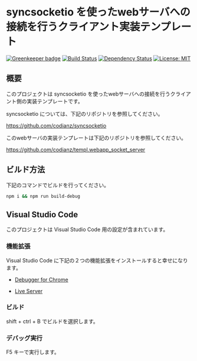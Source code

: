 # syncsocketio を使ったwebサーバへの接続を行うクライアント実装テンプレート

[![Greenkeeper badge](https://badges.greenkeeper.io/greenkeeperio/badges.svg)](https://greenkeeper.io/)
[![Build Status](https://travis-ci.org/codianz/templ.webapp_client.png?branch=master)](https://travis-ci.org/codianz/templ.webapp_client)
[![Dependency Status](https://img.shields.io/david/codianz/templ.webapp_client.svg?style=flat-square)](https://david-dm.org/codianz/templ.webapp_client)
[![License: MIT](https://img.shields.io/badge/License-MIT-yellow.svg)](https://opensource.org/licenses/MIT)


## 概要

このプロジェクトは syncsocketio を使ったwebサーバへの接続を行うクライアント側の実装テンプレートです。

syncsocketio については、下記のリポジトリを参照してください。

https://github.com/codianz/syncsocketio

このwebサーバの実装テンプレートは下記のリポジトリを参照してください。

https://github.com/codianz/templ.webapp_socket_server


## ビルド方法

下記のコマンドでビルドを行ってください。

```sh
npm i && npm run build-debug
```

## Visual Studio Code

このプロジェクトは Visual Studio Code 用の設定が含まれています。

### 機能拡張

Visual Studio Code に下記の２つの機能拡張をインストールすると幸せになります。

* [Debugger for Chrome](https://marketplace.visualstudio.com/items?itemName=msjsdiag.debugger-for-chrome)


* [Live Server](https://marketplace.visualstudio.com/items?itemName=ritwickdey.LiveServer)


### ビルド

shift + ctrl + B でビルドを選択します。


### デバッグ実行

F5 キーで実行します。

